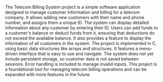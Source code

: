 The Telecom Billing System project is a simple software application designed to manage customer information and billing for a telecom company. It allows adding new customers with their name and phone number, and assigns them a unique ID. The system can display detailed information about any customer by entering their ID. Users can add funds to a customer's balance or deduct funds from it, ensuring that deductions do not exceed the available balance. It also provides a feature to display the information of all customers in the system. The project is implemented in C, using basic data structures like arrays and structures. It features a menu-driven interface that is easy to use and navigate. The system does not yet include persistent storage, so customer data is not saved between sessions. Error handling is included to manage invalid inputs. This project is a foundational tool for managing telecom billing operations and can be expanded with more features in the future.






